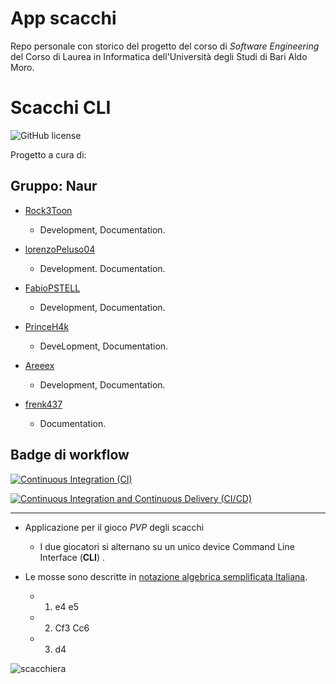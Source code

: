 # App scacchi
Repo personale con storico del progetto del corso di *Software Engineering* del Corso di Laurea in Informatica dell'Università degli Studi di Bari Aldo Moro.
<br>
# Scacchi CLI
![GitHub license](https://img.shields.io/badge/License-Not_Commercial-blue.svg)

Progetto a cura di:
## Gruppo: Naur
* [Rock3Toon](https://github.com/Rock3toon) 

  * Development, Documentation.

* [lorenzoPeluso04](https://github.com/lorenzoPeluso04) 

  * Development. Documentation.
* [FabioPSTELL](https://github.com/FabioPSTELL) 

  * Development, Documentation.

* [PrinceH4k](https://github.com/PrinceH4k) 

  * DeveLopment, Documentation.

* [Areeex](https://github.com/Areeex) 

  * Development, Documentation.

* [frenk437]() 

  * Documentation.
  




## Badge di workflow
[![Continuous Integration (CI)](https://github.com/softeng2425-inf-uniba/project2-naur/actions/workflows/CI.yml/badge.svg)](https://github.com/softeng2425-inf-uniba/project2-naur/actions/workflows/CI.yml)

[![Continuous Integration and Continuous Delivery (CI/CD)](https://github.com/softeng2425-inf-uniba/project2-naur/actions/workflows/CI-CD.yml/badge.svg)](https://github.com/softeng2425-inf-uniba/project2-naur/actions/workflows/CI-CD.yml)

____
* Applicazione per il gioco *PVP* degli scacchi

  * I due giocatori si alternano su un unico device Command Line Interface (**CLI**) .

* Le mosse sono descritte in [notazione algebrica semplificata Italiana](https://it.wikipedia.org/wiki/Notazione_algebrica).
   - 1. e4 e5
   - 2. Cf3 Cc6
   - 3. d4 

![scacchiera](scacchiera.png)

